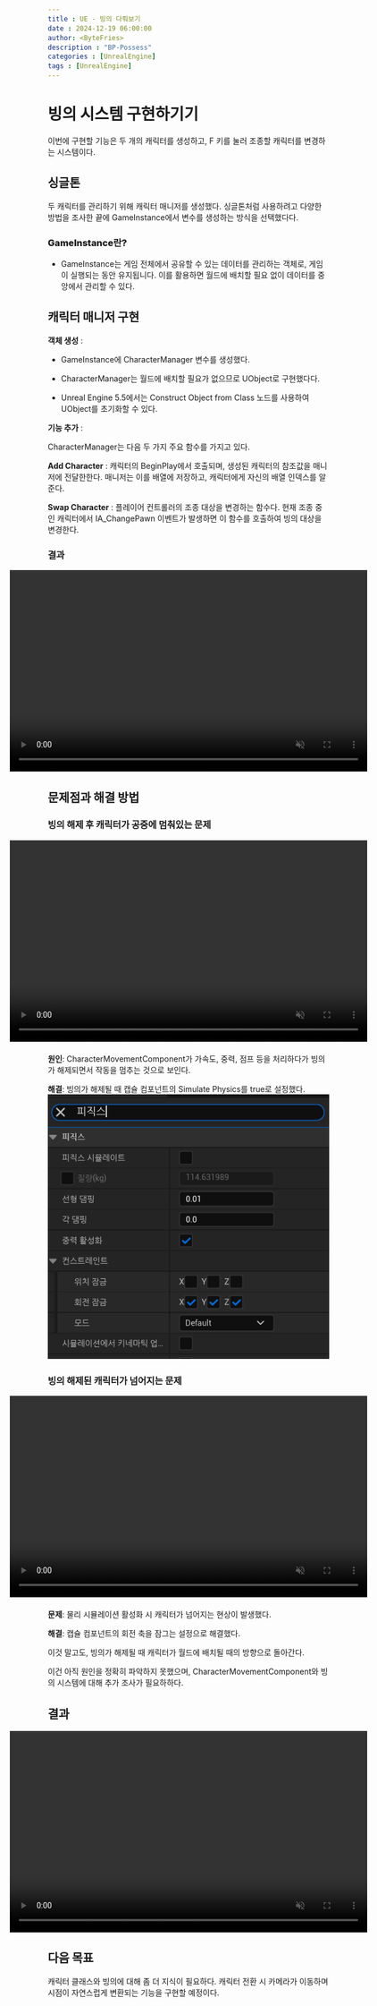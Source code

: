 ```yaml
---
title : UE - 빙의 다뤄보기
date : 2024-12-19 06:00:00
author: <ByteFries>
description : "BP-Possess"
categories : [UnrealEngine]
tags : [UnrealEngine]
---
```


# <span style = "font-weight: 800;">빙의 시스템 구현하기기</span>

이번에 구현할 기능은 두 개의 캐릭터를 생성하고, F 키를 눌러 조종할 캐릭터를 변경하는 시스템이다.

## <span style = "font-weight: 800;">싱글톤</span>

두 캐릭터를 관리하기 위해 캐릭터 매니저를 생성했다.
싱글톤처럼 사용하려고 다양한 방법을 조사한 끝에 GameInstance에서 변수를 생성하는 방식을 선택했다다.

### <span style = "font-weight: 800;">GameInstance란?</span>
- GameInstance는 게임 전체에서 공유할 수 있는 데이터를 관리하는 객체로, 게임이 실행되는 동안 유지됩니다. 이를 활용하면 월드에 배치할 필요 없이 데이터를 중앙에서 관리할 수 있다.

## <span style = "font-weight: 800;">캐릭터 매니저 구현</span>

**객체 생성** :

- GameInstance에 CharacterManager 변수를 생성했다.

- CharacterManager는 월드에 배치할 필요가 없으므로 UObject로 구현했다다.

- Unreal Engine 5.5에서는 Construct Object from Class 노드를 사용하여 UObject를 초기화할 수 있다.

**기능 추가** :

CharacterManager는 다음 두 가지 주요 함수를 가지고 있다.

**Add Character** : 캐릭터의 BeginPlay에서 호출되며, 생성된 캐릭터의 참조값을 매니저에 전달한한다. 매니저는 이를 배열에 저장하고, 캐릭터에게 자신의 배열 인덱스를 알준다.

**Swap Character** : 플레이어 컨트롤러의 조종 대상을 변경하는 함수다. 현재 조종 중인 캐릭터에서 IA_ChangePawn 이벤트가 발생하면 이 함수를 호출하여 빙의 대상을 변경한다.

### <span style = "font-weight: 800;">결과</span>
<div style="margin-bottom: 20px; display: flex; justify-content: center; align-items: center;">
  <video width="640" height="360" autoplay muted loop>
    <source src="/assets/mp4/24-12-19/possess1.mkv" type="video/webm">
    Your browser does not support the video tag.
  </video>
</div>

## <span style = "font-weight: 800;">문제점과 해결 방법</span>

### <span style = "font-weight: 800;">빙의 해제 후 캐릭터가 공중에 멈춰있는 문제</span>  
<div style="margin-bottom: 20px; display: flex; justify-content: center; align-items: center;">
  <video width="640" height="360" autoplay muted loop>
    <source src="/assets/mp4/24-12-19/possessPhsy.mkv" type="video/webm">
    Your browser does not support the video tag.
  </video>
</div>
  
**원인**: CharacterMovementComponent가 가속도, 중력, 점프 등을 처리하다가 빙의가 해제되면서 작동을 멈추는 것으로 보인다.

**해결**: 빙의가 해제될 때 캡슐 컴포넌트의 Simulate Physics를 true로 설정했다.
![](/assets/image/2024-12-19/bug2.png)


### <span style = "font-weight: 800;">빙의 해제된 캐릭터가 넘어지는 문제</span>  
<div style="margin-bottom: 20px; display: flex; justify-content: center; align-items: center;">
  <video width="640" height="360" autoplay muted loop>
    <source src="/assets/mp4/24-12-19/possess2.mkv" type="video/webm">
    Your browser does not support the video tag.
  </video>
</div>  

   
**문제**: 물리 시뮬레이션 활성화 시 캐릭터가 넘어지는 현상이 발생했다.

**해결**: 캡슐 컴포넌트의 회전 축을 잠그는 설정으로 해결했다.

이것 말고도, 빙의가 해제될 때 캐릭터가 월드에 배치될 때의 방향으로 돌아간다.

이건 아직 원인을 정확히 파악하지 못했으며, CharacterMovementComponent와 빙의 시스템에 대해 추가 조사가 필요하하다.

## <span style = "font-weight: 800;">결과</span>
<div style="display: flex; justify-content: center; align-items: center;">
  <video width="640" height="360" autoplay muted loop>
    <source src="/assets/mp4/24-12-19/final.mkv" type="video/webm">
    Your browser does not support the video tag.
  </video>
</div>
   

## <span style = "font-weight: 800;">다음 목표</span>

캐릭터 클래스와 빙의에 대해 좀 더 지식이 필요하다. 
캐릭터 전환 시 카메라가 이동하며 시점이 자연스럽게 변환되는 기능을 구현할 예정이다.
